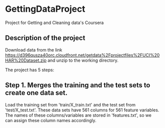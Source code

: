 # GettingDataProject
Project for Getting and Cleaning data's Coursera

## Description of the project
Download data from the link
https://d396qusza40orc.cloudfront.net/getdata%2Fprojectfiles%2FUCI%20HAR%20Dataset.zip
and unzip to the working directory.

The project has 5 steps:
## Step 1. Merges the training and the test sets to create one data set.
Load the training set from 'train/X_train.txt' and the test set from 'test/X_test.txt'. 
These data sets have 561 columns for 561 feature variables.
The names of these columns/variables are stored in 'features.txt', so we can assign these column names accordingly.



